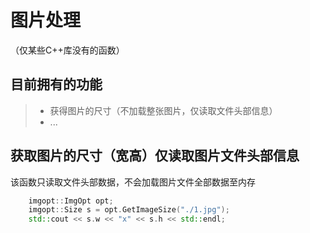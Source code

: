 <!--
 * @Author: amdone
 * @Date: 2022-04-12 11:57:24
 * @LastEditors: amdone
 * @LastEditTime: 2022-04-13 23:08:50
 * @FilePath: \ImageOpt\README.md
 * @Description: 
 * 
 * Copyright (c) 2022 by amdone, All Rights Reserved. 
-->
# 图片处理
（仅某些C++库没有的函数）

## 目前拥有的功能

>- 获得图片的尺寸（不加载整张图片，仅读取文件头部信息）
>- ...

## 获取图片的尺寸（宽高）仅读取图片文件头部信息
该函数只读取文件头部数据，不会加载图片文件全部数据至内存
```cpp
    imgopt::ImgOpt opt;
    imgopt::Size s = opt.GetImageSize("./1.jpg");
    std::cout << s.w << "x" << s.h << std::endl;
```


